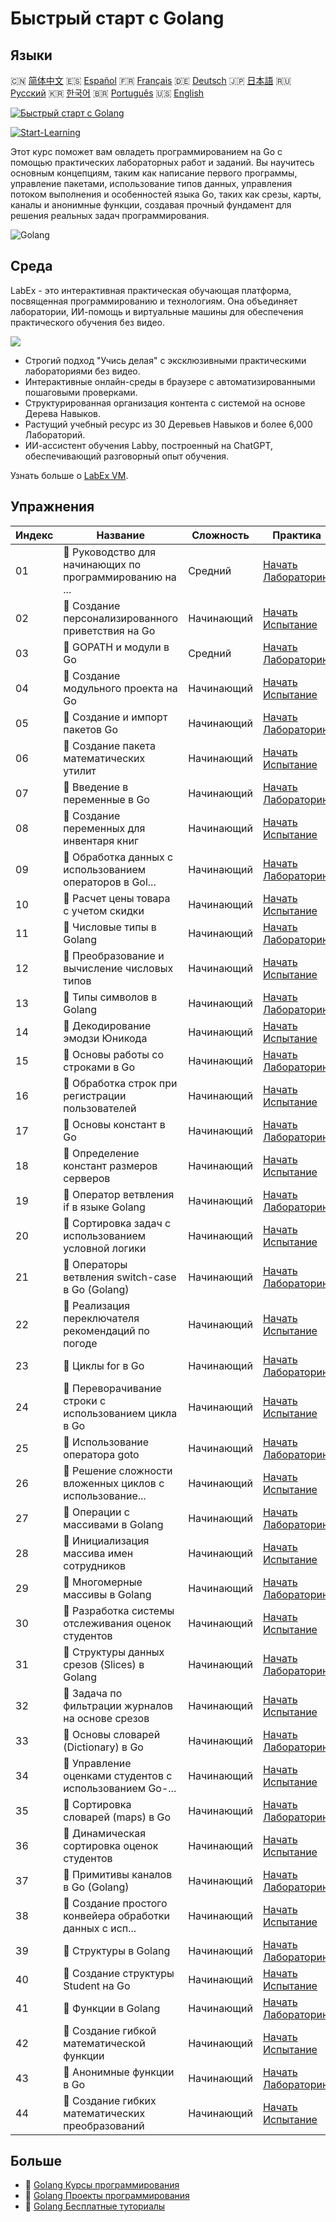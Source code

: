 # Быстрый старт с Golang

## Языки

🇨🇳 [简体中文](README_zh.md) 🇪🇸 [Español](README_es.md) 🇫🇷 [Français](README_fr.md) 🇩🇪 [Deutsch](README_de.md) 🇯🇵 [日本語](README_ja.md) 🇷🇺 [Русский](README_ru.md) 🇰🇷 [한국어](README_ko.md) 🇧🇷 [Português](README_pt.md) 🇺🇸 [English](README.md) 

[![Быстрый старт с Golang](https://cover-creator.labex.io/quick-start-with-go.png?lang=ru)](https://labex.io/ru/courses/quick-start-with-go)

[![Start-Learning](https://img.shields.io/badge/Start-Learning-whitesmoke?style=for-the-badge)](https://labex.io/ru/courses/quick-start-with-go)

Этот курс поможет вам овладеть программированием на Go с помощью практических лабораторных работ и заданий. Вы научитесь основным концепциям, таким как написание первого программы, управление пакетами, использование типов данных, управления потоком выполнения и особенностей языка Go, таких как срезы, карты, каналы и анонимные функции, создавая прочный фундамент для решения реальных задач программирования.

![Golang](https://img.shields.io/badge/Golang-whitesmoke?style=for-the-badge&logo=golang)


## Среда

LabEx - это интерактивная практическая обучающая платформа, посвященная программированию и технологиям. Она объединяет лаборатории, ИИ-помощь и виртуальные машины для обеспечения практического обучения без видео.

![](https://tutorial-screenshot.getvm.io/images/vm-1725247253.png)

- Строгий подход "Учись делая" с эксклюзивными практическими лабораториями без видео.
- Интерактивные онлайн-среды в браузере с автоматизированными пошаговыми проверками.
- Структурированная организация контента с системой на основе Дерева Навыков.
- Растущий учебный ресурс из 30 Деревьев Навыков и более 6,000 Лабораторий.
- ИИ-ассистент обучения Labby, построенный на ChatGPT, обеспечивающий разговорный опыт обучения.

Узнать больше о [LabEx VM](https://support.labex.io/using-labex/virtual-machine).

## Упражнения

|   Индекс | Название                                                 | Сложность   | Практика                                                                                                                          |
|----------|----------------------------------------------------------|-------------|-----------------------------------------------------------------------------------------------------------------------------------|
|       01 | 📖 Руководство для начинающих по программированию на ... | Средний     | <a target='_blank' href='https://labex.io/ru/tutorials/go-beginner-s-guide-to-go-programming-149062'>Начать Лабораторию</a>       |
|       02 | 🎯 Создание персонализированного приветствия на Go       | Начинающий  | <a target='_blank' href='https://labex.io/ru/tutorials/go-craft-a-personalized-go-greeting-435633'>Начать Испытание</a>           |
|       03 | 📖 GOPATH и модули в Go                                  | Средний     | <a target='_blank' href='https://labex.io/ru/tutorials/go-gopath-and-module-149063'>Начать Лабораторию</a>                        |
|       04 | 🎯 Создание модульного проекта на Go                     | Начинающий  | <a target='_blank' href='https://labex.io/ru/tutorials/go-build-a-modular-go-project-435640'>Начать Испытание</a>                 |
|       05 | 📖 Создание и импорт пакетов Go                          | Начинающий  | <a target='_blank' href='https://labex.io/ru/tutorials/go-creating-and-importing-go-packages-149064'>Начать Лабораторию</a>       |
|       06 | 🎯 Создание пакета математических утилит                 | Начинающий  | <a target='_blank' href='https://labex.io/ru/tutorials/go-build-a-math-utility-package-435676'>Начать Испытание</a>               |
|       07 | 📖 Введение в переменные в Go                            | Начинающий  | <a target='_blank' href='https://labex.io/ru/tutorials/go-introduction-to-go-variables-149065'>Начать Лабораторию</a>             |
|       08 | 🎯 Создание переменных для инвентаря книг                | Начинающий  | <a target='_blank' href='https://labex.io/ru/tutorials/go-craft-book-inventory-variables-435684'>Начать Испытание</a>             |
|       09 | 📖 Обработка данных с использованием операторов в Gol... | Начинающий  | <a target='_blank' href='https://labex.io/ru/tutorials/go-data-processing-with-operators-in-golang-149066'>Начать Лабораторию</a> |
|       10 | 🎯 Расчет цены товара с учетом скидки                    | Начинающий  | <a target='_blank' href='https://labex.io/ru/tutorials/calculate-product-discount-price-435694'>Начать Испытание</a>              |
|       11 | 📖 Числовые типы в Golang                                | Начинающий  | <a target='_blank' href='https://labex.io/ru/tutorials/go-numerical-types-in-golang-149067'>Начать Лабораторию</a>                |
|       12 | 🎯 Преобразование и вычисление числовых типов            | Начинающий  | <a target='_blank' href='https://labex.io/ru/tutorials/convert-and-calculate-numeric-types-435824'>Начать Испытание</a>           |
|       13 | 📖 Типы символов в Golang                                | Начинающий  | <a target='_blank' href='https://labex.io/ru/tutorials/go-character-types-in-golang-149068'>Начать Лабораторию</a>                |
|       14 | 🎯 Декодирование эмодзи Юникода                          | Начинающий  | <a target='_blank' href='https://labex.io/ru/tutorials/go-decode-unicode-emojis-435852'>Начать Испытание</a>                      |
|       15 | 📖 Основы работы со строками в Go                        | Начинающий  | <a target='_blank' href='https://labex.io/ru/tutorials/go-go-string-fundamentals-149069'>Начать Лабораторию</a>                   |
|       16 | 🎯 Обработка строк при регистрации пользователей         | Начинающий  | <a target='_blank' href='https://labex.io/ru/tutorials/go-process-user-registration-strings-436083'>Начать Испытание</a>          |
|       17 | 📖 Основы констант в Go                                  | Начинающий  | <a target='_blank' href='https://labex.io/ru/tutorials/go-go-constants-fundamentals-149070'>Начать Лабораторию</a>                |
|       18 | 🎯 Определение констант размеров серверов                | Начинающий  | <a target='_blank' href='https://labex.io/ru/tutorials/go-define-server-size-constants-436400'>Начать Испытание</a>               |
|       19 | 📖 Оператор ветвления if в языке Golang                  | Начинающий  | <a target='_blank' href='https://labex.io/ru/tutorials/go-if-branch-statement-in-golang-149071'>Начать Лабораторию</a>            |
|       20 | 🎯 Сортировка задач с использованием условной логики     | Начинающий  | <a target='_blank' href='https://labex.io/ru/tutorials/go-sort-tasks-with-conditional-logic-436418'>Начать Испытание</a>          |
|       21 | 📖 Операторы ветвления switch-case в Go (Golang)         | Начинающий  | <a target='_blank' href='https://labex.io/ru/tutorials/go-switch-case-branch-statements-in-golang-149072'>Начать Лабораторию</a>  |
|       22 | 🎯 Реализация переключателя рекомендаций по погоде       | Начинающий  | <a target='_blank' href='https://labex.io/ru/tutorials/go-implement-weather-advice-switch-436449'>Начать Испытание</a>            |
|       23 | 📖 Циклы for в Go                                        | Начинающий  | <a target='_blank' href='https://labex.io/ru/tutorials/go-for-loops-in-golang-149073'>Начать Лабораторию</a>                      |
|       24 | 🎯 Переворачивание строки с использованием цикла в Go    | Начинающий  | <a target='_blank' href='https://labex.io/ru/tutorials/go-reverse-string-with-go-loop-436520'>Начать Испытание</a>                |
|       25 | 📖 Использование оператора goto                          | Начинающий  | <a target='_blank' href='https://labex.io/ru/tutorials/go-goto-statement-usage-149074'>Начать Лабораторию</a>                     |
|       26 | 🎯 Решение сложности вложенных циклов с использование... | Начинающий  | <a target='_blank' href='https://labex.io/ru/tutorials/go-solve-nested-loop-complexity-with-goto-436529'>Начать Испытание</a>     |
|       27 | 📖 Операции с массивами в Golang                         | Начинающий  | <a target='_blank' href='https://labex.io/ru/tutorials/go-array-operations-in-golang-149075'>Начать Лабораторию</a>               |
|       28 | 🎯 Инициализация массива имен сотрудников                | Начинающий  | <a target='_blank' href='https://labex.io/ru/tutorials/go-initialize-employee-names-array-436643'>Начать Испытание</a>            |
|       29 | 📖 Многомерные массивы в Golang                          | Начинающий  | <a target='_blank' href='https://labex.io/ru/tutorials/go-multidimensional-arrays-in-golang-149076'>Начать Лабораторию</a>        |
|       30 | 🎯 Разработка системы отслеживания оценок студентов      | Начинающий  | <a target='_blank' href='https://labex.io/ru/tutorials/go-design-a-student-grade-tracker-436649'>Начать Испытание</a>             |
|       31 | 📖 Структуры данных срезов (Slices) в Golang             | Начинающий  | <a target='_blank' href='https://labex.io/ru/tutorials/go-golang-slice-data-structures-149077'>Начать Лабораторию</a>             |
|       32 | 🎯 Задача по фильтрации журналов на основе срезов        | Начинающий  | <a target='_blank' href='https://labex.io/ru/tutorials/go-slice-log-filter-challenge-436686'>Начать Испытание</a>                 |
|       33 | 📖 Основы словарей (Dictionary) в Go                     | Начинающий  | <a target='_blank' href='https://labex.io/ru/tutorials/go-go-dictionary-fundamentals-149080'>Начать Лабораторию</a>               |
|       34 | 🎯 Управление оценками студентов с использованием Go-... | Начинающий  | <a target='_blank' href='https://labex.io/ru/tutorials/go-manage-student-grades-with-go-maps-436735'>Начать Испытание</a>         |
|       35 | 📖 Сортировка словарей (maps) в Go                       | Начинающий  | <a target='_blank' href='https://labex.io/ru/tutorials/go-sorting-go-dictionaries-149095'>Начать Лабораторию</a>                  |
|       36 | 🎯 Динамическая сортировка оценок студентов              | Начинающий  | <a target='_blank' href='https://labex.io/ru/tutorials/go-sort-student-grades-dynamically-437203'>Начать Испытание</a>            |
|       37 | 📖 Примитивы каналов в Go (Golang)                       | Начинающий  | <a target='_blank' href='https://labex.io/ru/tutorials/go-channel-primitives-in-golang-149096'>Начать Лабораторию</a>             |
|       38 | 🎯 Создание простого конвейера обработки данных с исп... | Начинающий  | <a target='_blank' href='https://labex.io/ru/tutorials/go-build-a-simple-channel-data-pipeline-437199'>Начать Испытание</a>       |
|       39 | 📖 Структуры в Golang                                    | Начинающий  | <a target='_blank' href='https://labex.io/ru/tutorials/go-structures-in-golang-149097'>Начать Лабораторию</a>                     |
|       40 | 🎯 Создание структуры Student на Go                      | Начинающий  | <a target='_blank' href='https://labex.io/ru/tutorials/go-design-student-struct-in-go-437202'>Начать Испытание</a>                |
|       41 | 📖 Функции в Golang                                      | Начинающий  | <a target='_blank' href='https://labex.io/ru/tutorials/go-functions-in-golang-149098'>Начать Лабораторию</a>                      |
|       42 | 🎯 Создание гибкой математической функции                | Начинающий  | <a target='_blank' href='https://labex.io/ru/tutorials/go-design-flexible-math-function-437200'>Начать Испытание</a>              |
|       43 | 📖 Анонимные функции в Go                                | Начинающий  | <a target='_blank' href='https://labex.io/ru/tutorials/go-anonymous-functions-in-golang-149099'>Начать Лабораторию</a>            |
|       44 | 🎯 Создание гибких математических преобразований         | Начинающий  | <a target='_blank' href='https://labex.io/ru/tutorials/go-design-flexible-math-transformations-437201'>Начать Испытание</a>       |

## Больше

- 🔗 [Golang Курсы программирования](https://github.com/labex-labs/awesome-programming-courses)
- 🔗 [Golang Проекты программирования](https://github.com/labex-labs/awesome-programming-projects)
- 🔗 [Golang Бесплатные туториалы](https://github.com/labex-labs/go-free-tutorials)

